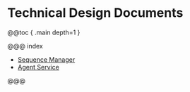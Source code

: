# Technical Design Documents

@@toc { .main depth=1 }

@@@ index

* [Sequence Manager](sequencemanager/index.md)
* [Agent Service](agentservice/agent-service.md)

@@@
